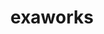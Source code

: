 ---
title: "exaworks"
layout: cache
categories: [package, develop]
meta: {"compilers": ["gcc@=11.4.0", "gcc@=9.4.0", "oneapi@=2024.2.1"], "num_specs": 32, "num_specs_by_stack": {"e4s": 8, "e4s-neoverse-v2": 9, "e4s-neoverse_v1": 4, "e4s-oneapi": 9, "e4s-power": 2, "root": 32}, "oss": ["ubuntu20.04", "ubuntu22.04"], "platforms": ["linux"], "stacks": ["e4s", "e4s-neoverse-v2", "e4s-neoverse_v1", "e4s-oneapi", "e4s-power", "root"], "targets": ["neoverse_v1", "neoverse_v2", "ppc64le", "x86_64_v3"], "versions": ["0.1.0"]}
spec_details: [{"compiler": "gcc@=11.4.0", "hash": "4de54xfjpzdf7qnbn6b6r5k4overe3r7", "os": "ubuntu22.04", "platform": "linux", "size": "-", "stacks": ["e4s-neoverse_v1", "root"], "tarball": "https://binaries.spack.io/develop/build_cache/linux-ubuntu22.04-neoverse_v1/gcc-11.4.0/exaworks-0.1.0/linux-ubuntu22.04-neoverse_v1-gcc-11.4.0-exaworks-0.1.0-4de54xfjpzdf7qnbn6b6r5k4overe3r7.spack", "target": "neoverse_v1", "variants": ["build_system=bundle"], "versions": ["0.1.0"]}, {"compiler": "gcc@=11.4.0", "hash": "4hmftd4tl6d2aeqwtpcpwg25b2wqfdrr", "os": "ubuntu22.04", "platform": "linux", "size": "-", "stacks": ["e4s", "root"], "tarball": "https://binaries.spack.io/develop/build_cache/linux-ubuntu22.04-x86_64_v3/gcc-11.4.0/exaworks-0.1.0/linux-ubuntu22.04-x86_64_v3-gcc-11.4.0-exaworks-0.1.0-4hmftd4tl6d2aeqwtpcpwg25b2wqfdrr.spack", "target": "x86_64_v3", "variants": ["build_system=bundle"], "versions": ["0.1.0"]}, {"compiler": "gcc@=11.4.0", "hash": "66bva2te6d4r2j4hj24i364ynnefxved", "os": "ubuntu22.04", "platform": "linux", "size": "-", "stacks": ["e4s-neoverse-v2", "root"], "tarball": "https://binaries.spack.io/develop/build_cache/linux-ubuntu22.04-neoverse_v2/gcc-11.4.0/exaworks-0.1.0/linux-ubuntu22.04-neoverse_v2-gcc-11.4.0-exaworks-0.1.0-66bva2te6d4r2j4hj24i364ynnefxved.spack", "target": "neoverse_v2", "variants": ["build_system=bundle"], "versions": ["0.1.0"]}, {"compiler": "gcc@=11.4.0", "hash": "6pmtw7ijqhdp3l7ovm5ftvcaxidlzs7v", "os": "ubuntu22.04", "platform": "linux", "size": "-", "stacks": ["e4s", "root"], "tarball": "https://binaries.spack.io/develop/build_cache/linux-ubuntu22.04-x86_64_v3/gcc-11.4.0/exaworks-0.1.0/linux-ubuntu22.04-x86_64_v3-gcc-11.4.0-exaworks-0.1.0-6pmtw7ijqhdp3l7ovm5ftvcaxidlzs7v.spack", "target": "x86_64_v3", "variants": ["build_system=bundle"], "versions": ["0.1.0"]}, {"compiler": "oneapi@=2024.2.1", "hash": "74i32ckpgndfjowfqurweqg2cmucbryu", "os": "ubuntu22.04", "platform": "linux", "size": "-", "stacks": ["e4s-oneapi", "root"], "tarball": "https://binaries.spack.io/develop/build_cache/linux-ubuntu22.04-x86_64_v3/oneapi-2024.2.1/exaworks-0.1.0/linux-ubuntu22.04-x86_64_v3-oneapi-2024.2.1-exaworks-0.1.0-74i32ckpgndfjowfqurweqg2cmucbryu.spack", "target": "x86_64_v3", "variants": ["build_system=bundle"], "versions": ["0.1.0"]}, {"compiler": "gcc@=11.4.0", "hash": "74sqsikmvl7cr4sirzf2mpkmplxrho2k", "os": "ubuntu22.04", "platform": "linux", "size": "-", "stacks": ["e4s-neoverse-v2", "root"], "tarball": "https://binaries.spack.io/develop/build_cache/linux-ubuntu22.04-neoverse_v2/gcc-11.4.0/exaworks-0.1.0/linux-ubuntu22.04-neoverse_v2-gcc-11.4.0-exaworks-0.1.0-74sqsikmvl7cr4sirzf2mpkmplxrho2k.spack", "target": "neoverse_v2", "variants": ["build_system=bundle"], "versions": ["0.1.0"]}, {"compiler": "oneapi@=2024.2.1", "hash": "7h5ywcirzfaq4ekpqtptfizz7i7vvj2w", "os": "ubuntu22.04", "platform": "linux", "size": "-", "stacks": ["e4s-oneapi", "root"], "tarball": "https://binaries.spack.io/develop/build_cache/linux-ubuntu22.04-x86_64_v3/oneapi-2024.2.1/exaworks-0.1.0/linux-ubuntu22.04-x86_64_v3-oneapi-2024.2.1-exaworks-0.1.0-7h5ywcirzfaq4ekpqtptfizz7i7vvj2w.spack", "target": "x86_64_v3", "variants": ["build_system=bundle"], "versions": ["0.1.0"]}, {"compiler": "gcc@=9.4.0", "hash": "7hzdrxw4c3ufzn7ay7j6rtrfcqsxdrhh", "os": "ubuntu20.04", "platform": "linux", "size": "-", "stacks": ["e4s-power", "root"], "tarball": "https://binaries.spack.io/develop/build_cache/linux-ubuntu20.04-ppc64le/gcc-9.4.0/exaworks-0.1.0/linux-ubuntu20.04-ppc64le-gcc-9.4.0-exaworks-0.1.0-7hzdrxw4c3ufzn7ay7j6rtrfcqsxdrhh.spack", "target": "ppc64le", "variants": ["build_system=bundle"], "versions": ["0.1.0"]}, {"compiler": "gcc@=11.4.0", "hash": "eti6fug4vprq3zqpgfej6uopr5vr3aho", "os": "ubuntu22.04", "platform": "linux", "size": "-", "stacks": ["e4s-neoverse_v1", "root"], "tarball": "https://binaries.spack.io/develop/build_cache/linux-ubuntu22.04-neoverse_v1/gcc-11.4.0/exaworks-0.1.0/linux-ubuntu22.04-neoverse_v1-gcc-11.4.0-exaworks-0.1.0-eti6fug4vprq3zqpgfej6uopr5vr3aho.spack", "target": "neoverse_v1", "variants": ["build_system=bundle"], "versions": ["0.1.0"]}, {"compiler": "oneapi@=2024.2.1", "hash": "f6a34htqx4tinjmf7zmhzta4da4bfre2", "os": "ubuntu22.04", "platform": "linux", "size": "-", "stacks": ["e4s-oneapi", "root"], "tarball": "https://binaries.spack.io/develop/build_cache/linux-ubuntu22.04-x86_64_v3/oneapi-2024.2.1/exaworks-0.1.0/linux-ubuntu22.04-x86_64_v3-oneapi-2024.2.1-exaworks-0.1.0-f6a34htqx4tinjmf7zmhzta4da4bfre2.spack", "target": "x86_64_v3", "variants": ["build_system=bundle"], "versions": ["0.1.0"]}, {"compiler": "gcc@=11.4.0", "hash": "fymcc5oxlr3n4ny7tzp73d3umvanj57x", "os": "ubuntu22.04", "platform": "linux", "size": "-", "stacks": ["e4s", "root"], "tarball": "https://binaries.spack.io/develop/build_cache/linux-ubuntu22.04-x86_64_v3/gcc-11.4.0/exaworks-0.1.0/linux-ubuntu22.04-x86_64_v3-gcc-11.4.0-exaworks-0.1.0-fymcc5oxlr3n4ny7tzp73d3umvanj57x.spack", "target": "x86_64_v3", "variants": ["build_system=bundle"], "versions": ["0.1.0"]}, {"compiler": "gcc@=11.4.0", "hash": "hp5geeecomt4tejj4pgy7ydodjjc7idr", "os": "ubuntu22.04", "platform": "linux", "size": "-", "stacks": ["e4s", "root"], "tarball": "https://binaries.spack.io/develop/build_cache/linux-ubuntu22.04-x86_64_v3/gcc-11.4.0/exaworks-0.1.0/linux-ubuntu22.04-x86_64_v3-gcc-11.4.0-exaworks-0.1.0-hp5geeecomt4tejj4pgy7ydodjjc7idr.spack", "target": "x86_64_v3", "variants": ["build_system=bundle"], "versions": ["0.1.0"]}, {"compiler": "gcc@=11.4.0", "hash": "i5qbvxwy6dmnglvzhfgof26pbcmxy2lm", "os": "ubuntu22.04", "platform": "linux", "size": "-", "stacks": ["e4s-neoverse-v2", "root"], "tarball": "https://binaries.spack.io/develop/build_cache/linux-ubuntu22.04-neoverse_v2/gcc-11.4.0/exaworks-0.1.0/linux-ubuntu22.04-neoverse_v2-gcc-11.4.0-exaworks-0.1.0-i5qbvxwy6dmnglvzhfgof26pbcmxy2lm.spack", "target": "neoverse_v2", "variants": ["build_system=bundle"], "versions": ["0.1.0"]}, {"compiler": "oneapi@=2024.2.1", "hash": "if2djavj3oyjvfzmqv2eqnnmzz7spxda", "os": "ubuntu22.04", "platform": "linux", "size": "-", "stacks": ["e4s-oneapi", "root"], "tarball": "https://binaries.spack.io/develop/build_cache/linux-ubuntu22.04-x86_64_v3/oneapi-2024.2.1/exaworks-0.1.0/linux-ubuntu22.04-x86_64_v3-oneapi-2024.2.1-exaworks-0.1.0-if2djavj3oyjvfzmqv2eqnnmzz7spxda.spack", "target": "x86_64_v3", "variants": ["build_system=bundle"], "versions": ["0.1.0"]}, {"compiler": "gcc@=11.4.0", "hash": "iwltdso2anfdx5kmxjyld6wvsbsstpsc", "os": "ubuntu22.04", "platform": "linux", "size": "-", "stacks": ["e4s-neoverse-v2", "root"], "tarball": "https://binaries.spack.io/develop/build_cache/linux-ubuntu22.04-neoverse_v2/gcc-11.4.0/exaworks-0.1.0/linux-ubuntu22.04-neoverse_v2-gcc-11.4.0-exaworks-0.1.0-iwltdso2anfdx5kmxjyld6wvsbsstpsc.spack", "target": "neoverse_v2", "variants": ["build_system=bundle"], "versions": ["0.1.0"]}, {"compiler": "gcc@=11.4.0", "hash": "jtnf5y4lutaaqfanh5rjqzva4zqtyhu7", "os": "ubuntu22.04", "platform": "linux", "size": "-", "stacks": ["e4s", "root"], "tarball": "https://binaries.spack.io/develop/build_cache/linux-ubuntu22.04-x86_64_v3/gcc-11.4.0/exaworks-0.1.0/linux-ubuntu22.04-x86_64_v3-gcc-11.4.0-exaworks-0.1.0-jtnf5y4lutaaqfanh5rjqzva4zqtyhu7.spack", "target": "x86_64_v3", "variants": ["build_system=bundle"], "versions": ["0.1.0"]}, {"compiler": "gcc@=11.4.0", "hash": "kur4fmvyia6jsm2s6gwkb2jfmf4drepm", "os": "ubuntu22.04", "platform": "linux", "size": "-", "stacks": ["e4s-neoverse-v2", "root"], "tarball": "https://binaries.spack.io/develop/build_cache/linux-ubuntu22.04-neoverse_v2/gcc-11.4.0/exaworks-0.1.0/linux-ubuntu22.04-neoverse_v2-gcc-11.4.0-exaworks-0.1.0-kur4fmvyia6jsm2s6gwkb2jfmf4drepm.spack", "target": "neoverse_v2", "variants": ["build_system=bundle"], "versions": ["0.1.0"]}, {"compiler": "gcc@=9.4.0", "hash": "ma5qp37b7arwkltpze6cnlvkklbukp7b", "os": "ubuntu20.04", "platform": "linux", "size": "-", "stacks": ["e4s-power", "root"], "tarball": "https://binaries.spack.io/develop/build_cache/linux-ubuntu20.04-ppc64le/gcc-9.4.0/exaworks-0.1.0/linux-ubuntu20.04-ppc64le-gcc-9.4.0-exaworks-0.1.0-ma5qp37b7arwkltpze6cnlvkklbukp7b.spack", "target": "ppc64le", "variants": ["build_system=bundle"], "versions": ["0.1.0"]}, {"compiler": "gcc@=11.4.0", "hash": "ogl5axg6akp7kjdadvrpaqoxro65ntyv", "os": "ubuntu22.04", "platform": "linux", "size": "-", "stacks": ["e4s", "root"], "tarball": "https://binaries.spack.io/develop/build_cache/linux-ubuntu22.04-x86_64_v3/gcc-11.4.0/exaworks-0.1.0/linux-ubuntu22.04-x86_64_v3-gcc-11.4.0-exaworks-0.1.0-ogl5axg6akp7kjdadvrpaqoxro65ntyv.spack", "target": "x86_64_v3", "variants": ["build_system=bundle"], "versions": ["0.1.0"]}, {"compiler": "gcc@=11.4.0", "hash": "ptp3pwuucmhytyljh77bdninuulr7suj", "os": "ubuntu22.04", "platform": "linux", "size": "-", "stacks": ["e4s-neoverse-v2", "root"], "tarball": "https://binaries.spack.io/develop/build_cache/linux-ubuntu22.04-neoverse_v2/gcc-11.4.0/exaworks-0.1.0/linux-ubuntu22.04-neoverse_v2-gcc-11.4.0-exaworks-0.1.0-ptp3pwuucmhytyljh77bdninuulr7suj.spack", "target": "neoverse_v2", "variants": ["build_system=bundle"], "versions": ["0.1.0"]}, {"compiler": "oneapi@=2024.2.1", "hash": "qesysgcjvacrye6eij66fzrybntjkmtz", "os": "ubuntu22.04", "platform": "linux", "size": "-", "stacks": ["e4s-oneapi", "root"], "tarball": "https://binaries.spack.io/develop/build_cache/linux-ubuntu22.04-x86_64_v3/oneapi-2024.2.1/exaworks-0.1.0/linux-ubuntu22.04-x86_64_v3-oneapi-2024.2.1-exaworks-0.1.0-qesysgcjvacrye6eij66fzrybntjkmtz.spack", "target": "x86_64_v3", "variants": ["build_system=bundle"], "versions": ["0.1.0"]}, {"compiler": "gcc@=11.4.0", "hash": "rerivczdfm4pufvbzxbcu5mqs5svdoyx", "os": "ubuntu22.04", "platform": "linux", "size": "-", "stacks": ["e4s", "root"], "tarball": "https://binaries.spack.io/develop/build_cache/linux-ubuntu22.04-x86_64_v3/gcc-11.4.0/exaworks-0.1.0/linux-ubuntu22.04-x86_64_v3-gcc-11.4.0-exaworks-0.1.0-rerivczdfm4pufvbzxbcu5mqs5svdoyx.spack", "target": "x86_64_v3", "variants": ["build_system=bundle"], "versions": ["0.1.0"]}, {"compiler": "gcc@=11.4.0", "hash": "sx3znekhuifl3u7acxzzacuxvbfa7dvl", "os": "ubuntu22.04", "platform": "linux", "size": "-", "stacks": ["e4s-neoverse_v1", "root"], "tarball": "https://binaries.spack.io/develop/build_cache/linux-ubuntu22.04-neoverse_v1/gcc-11.4.0/exaworks-0.1.0/linux-ubuntu22.04-neoverse_v1-gcc-11.4.0-exaworks-0.1.0-sx3znekhuifl3u7acxzzacuxvbfa7dvl.spack", "target": "neoverse_v1", "variants": ["build_system=bundle"], "versions": ["0.1.0"]}, {"compiler": "gcc@=11.4.0", "hash": "t7qqgdrtuju2vhviarfy2h3sdaugauok", "os": "ubuntu22.04", "platform": "linux", "size": "-", "stacks": ["e4s-neoverse-v2", "root"], "tarball": "https://binaries.spack.io/develop/build_cache/linux-ubuntu22.04-neoverse_v2/gcc-11.4.0/exaworks-0.1.0/linux-ubuntu22.04-neoverse_v2-gcc-11.4.0-exaworks-0.1.0-t7qqgdrtuju2vhviarfy2h3sdaugauok.spack", "target": "neoverse_v2", "variants": ["build_system=bundle"], "versions": ["0.1.0"]}, {"compiler": "gcc@=11.4.0", "hash": "wb5e4nodlq6z65lwhfft3nwep3ebyiv6", "os": "ubuntu22.04", "platform": "linux", "size": "-", "stacks": ["e4s-neoverse_v1", "root"], "tarball": "https://binaries.spack.io/develop/build_cache/linux-ubuntu22.04-neoverse_v1/gcc-11.4.0/exaworks-0.1.0/linux-ubuntu22.04-neoverse_v1-gcc-11.4.0-exaworks-0.1.0-wb5e4nodlq6z65lwhfft3nwep3ebyiv6.spack", "target": "neoverse_v1", "variants": ["build_system=bundle"], "versions": ["0.1.0"]}, {"compiler": "oneapi@=2024.2.1", "hash": "wp22gisra36o6lieonufwaalig3rupxb", "os": "ubuntu22.04", "platform": "linux", "size": "-", "stacks": ["e4s-oneapi", "root"], "tarball": "https://binaries.spack.io/develop/build_cache/linux-ubuntu22.04-x86_64_v3/oneapi-2024.2.1/exaworks-0.1.0/linux-ubuntu22.04-x86_64_v3-oneapi-2024.2.1-exaworks-0.1.0-wp22gisra36o6lieonufwaalig3rupxb.spack", "target": "x86_64_v3", "variants": ["build_system=bundle"], "versions": ["0.1.0"]}, {"compiler": "oneapi@=2024.2.1", "hash": "x6lcgj4i3gvwpsmhe7dn2yabmjzycxkz", "os": "ubuntu22.04", "platform": "linux", "size": "-", "stacks": ["e4s-oneapi", "root"], "tarball": "https://binaries.spack.io/develop/build_cache/linux-ubuntu22.04-x86_64_v3/oneapi-2024.2.1/exaworks-0.1.0/linux-ubuntu22.04-x86_64_v3-oneapi-2024.2.1-exaworks-0.1.0-x6lcgj4i3gvwpsmhe7dn2yabmjzycxkz.spack", "target": "x86_64_v3", "variants": ["build_system=bundle"], "versions": ["0.1.0"]}, {"compiler": "gcc@=11.4.0", "hash": "xvyfza74yqc6ix35hsfseb35jfq7lcv7", "os": "ubuntu22.04", "platform": "linux", "size": "-", "stacks": ["e4s-neoverse-v2", "root"], "tarball": "https://binaries.spack.io/develop/build_cache/linux-ubuntu22.04-neoverse_v2/gcc-11.4.0/exaworks-0.1.0/linux-ubuntu22.04-neoverse_v2-gcc-11.4.0-exaworks-0.1.0-xvyfza74yqc6ix35hsfseb35jfq7lcv7.spack", "target": "neoverse_v2", "variants": ["build_system=bundle"], "versions": ["0.1.0"]}, {"compiler": "gcc@=11.4.0", "hash": "y6gdxmebymfeikfpt6stxliju2ghr3ef", "os": "ubuntu22.04", "platform": "linux", "size": "-", "stacks": ["e4s-neoverse-v2", "root"], "tarball": "https://binaries.spack.io/develop/build_cache/linux-ubuntu22.04-neoverse_v2/gcc-11.4.0/exaworks-0.1.0/linux-ubuntu22.04-neoverse_v2-gcc-11.4.0-exaworks-0.1.0-y6gdxmebymfeikfpt6stxliju2ghr3ef.spack", "target": "neoverse_v2", "variants": ["build_system=bundle"], "versions": ["0.1.0"]}, {"compiler": "oneapi@=2024.2.1", "hash": "ycng2ea4xvs7vcxiufoisrsx4m6yv5v6", "os": "ubuntu22.04", "platform": "linux", "size": "-", "stacks": ["e4s-oneapi", "root"], "tarball": "https://binaries.spack.io/develop/build_cache/linux-ubuntu22.04-x86_64_v3/oneapi-2024.2.1/exaworks-0.1.0/linux-ubuntu22.04-x86_64_v3-oneapi-2024.2.1-exaworks-0.1.0-ycng2ea4xvs7vcxiufoisrsx4m6yv5v6.spack", "target": "x86_64_v3", "variants": ["build_system=bundle"], "versions": ["0.1.0"]}, {"compiler": "oneapi@=2024.2.1", "hash": "yubnenlntuqwzsns7ihiwtkvh2w2ibix", "os": "ubuntu22.04", "platform": "linux", "size": "-", "stacks": ["e4s-oneapi", "root"], "tarball": "https://binaries.spack.io/develop/build_cache/linux-ubuntu22.04-x86_64_v3/oneapi-2024.2.1/exaworks-0.1.0/linux-ubuntu22.04-x86_64_v3-oneapi-2024.2.1-exaworks-0.1.0-yubnenlntuqwzsns7ihiwtkvh2w2ibix.spack", "target": "x86_64_v3", "variants": ["build_system=bundle"], "versions": ["0.1.0"]}, {"compiler": "gcc@=11.4.0", "hash": "z3xzok27isnhesj4jmkhjktmymrxciog", "os": "ubuntu22.04", "platform": "linux", "size": "-", "stacks": ["e4s", "root"], "tarball": "https://binaries.spack.io/develop/build_cache/linux-ubuntu22.04-x86_64_v3/gcc-11.4.0/exaworks-0.1.0/linux-ubuntu22.04-x86_64_v3-gcc-11.4.0-exaworks-0.1.0-z3xzok27isnhesj4jmkhjktmymrxciog.spack", "target": "x86_64_v3", "variants": ["build_system=bundle"], "versions": ["0.1.0"]}]
---